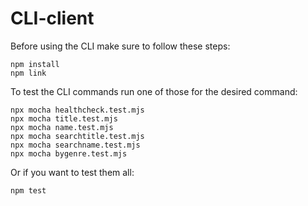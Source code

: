 # CLI-client

Before using the CLI make sure to follow these steps:

```
npm install 
npm link
```

To test the CLI commands run one of those for the desired command:
```
npx mocha healthcheck.test.mjs
npx mocha title.test.mjs
npx mocha name.test.mjs
npx mocha searchtitle.test.mjs
npx mocha searchname.test.mjs
npx mocha bygenre.test.mjs
```

Or if you want to test them all:
```
npm test
```
